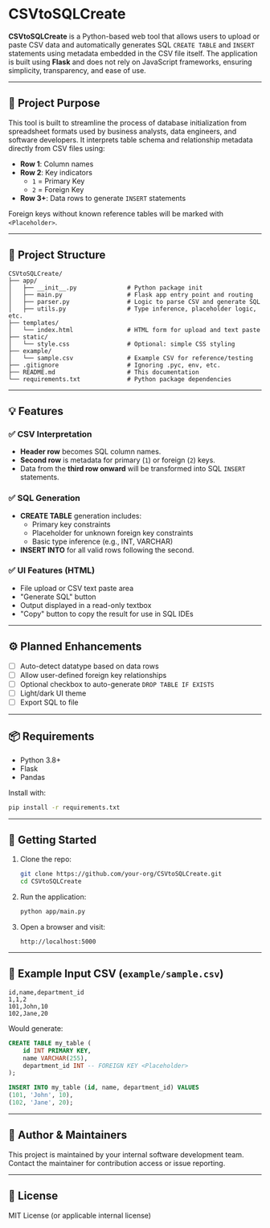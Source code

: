 # CSVtoSQLCreate

**CSVtoSQLCreate** is a Python-based web tool that allows users to upload or paste CSV data and automatically generates SQL `CREATE TABLE` and `INSERT` statements using metadata embedded in the CSV file itself. The application is built using **Flask** and does not rely on JavaScript frameworks, ensuring simplicity, transparency, and ease of use.

---

## 🧩 Project Purpose

This tool is built to streamline the process of database initialization from spreadsheet formats used by business analysts, data engineers, and software developers. It interprets table schema and relationship metadata directly from CSV files using:

- **Row 1**: Column names  
- **Row 2**: Key indicators  
  - `1` = Primary Key  
  - `2` = Foreign Key  
- **Row 3+**: Data rows to generate `INSERT` statements

Foreign keys without known reference tables will be marked with `<Placeholder>`.

---

## 📁 Project Structure

```plaintext
CSVtoSQLCreate/
├── app/
│   ├── __init__.py              # Python package init
│   ├── main.py                  # Flask app entry point and routing
│   ├── parser.py                # Logic to parse CSV and generate SQL
│   ├── utils.py                 # Type inference, placeholder logic, etc.
├── templates/
│   └── index.html               # HTML form for upload and text paste
├── static/
│   └── style.css                # Optional: simple CSS styling
├── example/
│   └── sample.csv               # Example CSV for reference/testing
├── .gitignore                   # Ignoring .pyc, env, etc.
├── README.md                    # This documentation
└── requirements.txt             # Python package dependencies
```

---

## 💡 Features

### ✅ CSV Interpretation
- **Header row** becomes SQL column names.
- **Second row** is metadata for primary (`1`) or foreign (`2`) keys.
- Data from the **third row onward** will be transformed into SQL `INSERT` statements.

### ✅ SQL Generation
- **CREATE TABLE** generation includes:
  - Primary key constraints
  - Placeholder for unknown foreign key constraints
  - Basic type inference (e.g., INT, VARCHAR)
- **INSERT INTO** for all valid rows following the second.

### ✅ UI Features (HTML)
- File upload or CSV text paste area
- "Generate SQL" button
- Output displayed in a read-only textbox
- "Copy" button to copy the result for use in SQL IDEs

---

## ⚙️ Planned Enhancements

- [ ] Auto-detect datatype based on data rows
- [ ] Allow user-defined foreign key relationships
- [ ] Optional checkbox to auto-generate `DROP TABLE IF EXISTS`
- [ ] Light/dark UI theme
- [ ] Export SQL to file

---

## 📦 Requirements

- Python 3.8+
- Flask
- Pandas

Install with:

```bash
pip install -r requirements.txt
```

---

## 🚀 Getting Started

1. Clone the repo:
   ```bash
   git clone https://github.com/your-org/CSVtoSQLCreate.git
   cd CSVtoSQLCreate
   ```

2. Run the application:
   ```bash
   python app/main.py
   ```

3. Open a browser and visit:
   ```
   http://localhost:5000
   ```

---

## 📌 Example Input CSV (`example/sample.csv`)

```csv
id,name,department_id
1,1,2
101,John,10
102,Jane,20
```

Would generate:

```sql
CREATE TABLE my_table (
    id INT PRIMARY KEY,
    name VARCHAR(255),
    department_id INT -- FOREIGN KEY <Placeholder>
);

INSERT INTO my_table (id, name, department_id) VALUES
(101, 'John', 10),
(102, 'Jane', 20);
```

---

## 👷 Author & Maintainers

This project is maintained by your internal software development team. Contact the maintainer for contribution access or issue reporting.

---

## 📄 License

MIT License (or applicable internal license)
